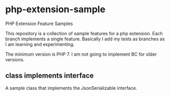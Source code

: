 # php-extension-sample
PHP Extension Feature Samples

This repository is a collection of sample features for a php extension. 
Each branch implements a single feature. Basically I add my tests as branches 
as I am learning and experimenting.

The minimum version is PHP 7. I am not going to implement BC for older versions.

## class implements interface

A sample class that implements the JsonSerializable interface.
